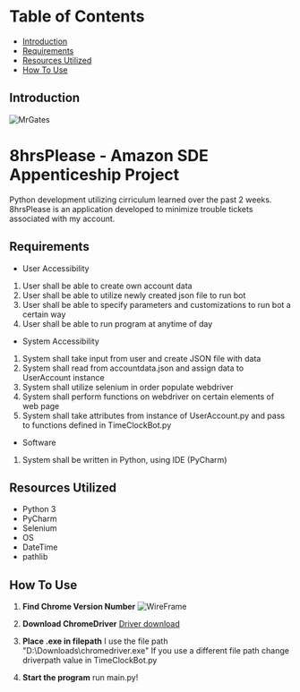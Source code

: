 
# Table of Contents
- [Introduction](#introduction)
- [Requirements](#requirements)
- [Resources Utilized](#resources-utilized)
- [How To Use](#how-to-use)


## Introduction
![MrGates](https://i.pinimg.com/originals/dc/ff/68/dcff6879a71fcfb100a7de1cf18f5803.jpg)
# 8hrsPlease - Amazon SDE Appenticeship Project
Python development utilizing cirriculum learned over the past 2 weeks. 8hrsPlease is an application developed to minimize trouble tickets associated with my account.

## Requirements

 - User Accessibility 
  1. User shall be able to create own account data
  2. User shall be able to utilize newly created json file to run bot
  3. User shall be able to specify parameters and customizations to run bot a certain way
  4. User shall be able to run program at anytime of day
  
 - System Accessibility 
  1. System shall take input from user and create JSON file with data
  2. System shall read from accountdata.json and assign data to UserAccount instance
  2. System shall utilize selenium in order populate webdriver
  3. System shall perform functions on webdriver on certain elements of web page
  4. System shall take attributes from instance of UserAccount.py and pass to functions defined in TimeClockBot.py
 - Software 
  1. System shall be written in Python, using IDE (PyCharm)

## Resources Utilized

 - Python 3
 - PyCharm
 - Selenium
 - OS
 - DateTime
 - pathlib

## How To Use
 1. **Find Chrome Version Number**
![WireFrame](https://i.imgur.com/isKnupy.jpg)

 2. **Download ChromeDriver** [Driver download](https://chromedriver.chromium.org/downloads)
 3. **Place .exe in filepath** I use the file path "D:\Downloads\chromedriver.exe" If you use a different file path change driverpath value in TimeClockBot.py
 4. **Start the program** run main.py!
